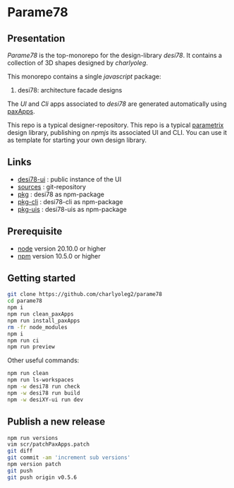 Parame78
========


Presentation
------------

*Parame78* is the top-monorepo for the design-library *desi78*. It contains a collection of 3D shapes designed by *charlyoleg*.

This monorepo contains a single *javascript* package:

1. desi78: architecture facade designs

The *UI* and *Cli* apps associated to *desi78* are generated automatically using [paxApps](https://github.com/charlyoleg2/parame_paxApps).

This repo is a typical designer-repository.
This repo is a typical [parametrix](https://charlyoleg2.github.io/parametrix/) design library, publishing on *npmjs* its associated UI and CLI.
You can use it as template for starting your own design library.


Links
-----

- [desi78-ui](https://charlyoleg2.github.io/parame78/) : public instance of the UI
- [sources](https://github.com/charlyoleg2/parame78) : git-repository
- [pkg](https://www.npmjs.com/package/desi78) : desi78 as npm-package
- [pkg-cli](https://www.npmjs.com/package/desi78-cli) : desi78-cli as npm-package
- [pkg-uis](https://www.npmjs.com/package/desi78-uis) : desi78-uis as npm-package


Prerequisite
------------

- [node](https://nodejs.org) version 20.10.0 or higher
- [npm](https://docs.npmjs.com/cli/v7/commands/npm) version 10.5.0 or higher


Getting started
---------------

```bash
git clone https://github.com/charlyoleg2/parame78
cd parame78
npm i
npm run clean_paxApps
npm run install_paxApps
rm -fr node_modules
npm i
npm run ci
npm run preview
```

Other useful commands:
```bash
npm run clean
npm run ls-workspaces
npm -w desi78 run check
npm -w desi78 run build
npm -w desiXY-ui run dev
```

Publish a new release
---------------------

```bash
npm run versions
vim scr/patchPaxApps.patch
git diff
git commit -am 'increment sub versions'
npm version patch
git push
git push origin v0.5.6
```

